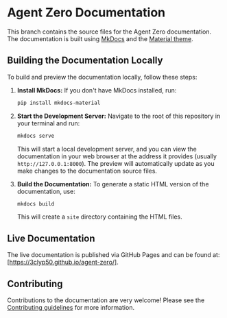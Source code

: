 # Agent Zero Documentation

This branch contains the source files for the Agent Zero documentation.  The documentation is built using [MkDocs](https://www.mkdocs.org/) and the [Material theme](https://squidfunk.github.io/mkdocs-material/).

## Building the Documentation Locally

To build and preview the documentation locally, follow these steps:

1. **Install MkDocs:** If you don't have MkDocs installed, run:
   ```bash
   pip install mkdocs-material
   ```

2. **Start the Development Server:** Navigate to the root of this repository in your terminal and run:
   ```bash
   mkdocs serve
   ```
   This will start a local development server, and you can view the documentation in your web browser at the address it provides (usually `http://127.0.0.1:8000`).  The preview will automatically update as you make changes to the documentation source files.

3. **Build the Documentation:** To generate a static HTML version of the documentation, use:
   ```bash
   mkdocs build
   ```
   This will create a `site` directory containing the HTML files.

## Live Documentation

The live documentation is published via GitHub Pages and can be found at: [https://3clyp50.github.io/agent-zero/].

## Contributing

Contributions to the documentation are very welcome! Please see the [Contributing guidelines](docs/contribution.md) for more information.